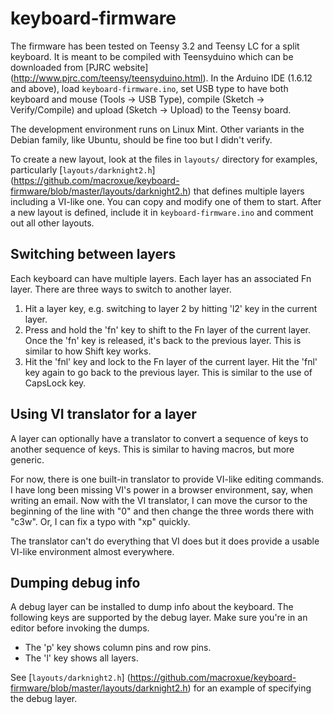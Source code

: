 # keyboard-firmware

The firmware has been tested on Teensy 3.2 and Teensy LC for a split keyboard.
It is meant to be compiled with Teensyduino which can be downloaded from
[PJRC website] (http://www.pjrc.com/teensy/teensyduino.html). In the Arduino IDE
(1.6.12 and above), load `keyboard-firmware.ino`, set USB type to have both
keyboard and mouse (Tools -> USB Type), compile (Sketch -> Verify/Compile) and
upload (Sketch -> Upload) to the Teensy board.

The development environment runs on Linux Mint. Other variants in the Debian
family, like Ubuntu, should be fine too but I didn't verify.

To create a new layout, look at the files in `layouts/` directory for examples,
particularly [`layouts/darknight2.h`]
(https://github.com/macroxue/keyboard-firmware/blob/master/layouts/darknight2.h)
that defines multiple layers including a VI-like one. You can copy and modify
one of them to start. After a new layout is defined, include it in
`keyboard-firmware.ino` and comment out all other layouts.

## Switching between layers

Each keyboard can have multiple layers. Each layer has an associated Fn layer.
There are three ways to switch to another layer.

1. Hit a layer key, e.g. switching to layer 2 by hitting 'l2' key in the
   current layer.
2. Press and hold the 'fn' key to shift to the Fn layer of the current layer.
   Once the 'fn' key is released, it's back to the previous layer. This is
   similar to how Shift key works.
3. Hit the 'fnl' key and lock to the Fn layer of the current layer. Hit the
   'fnl' key again to go back to the previous layer. This is similar to the
   use of CapsLock key.

## Using VI translator for a layer

A layer can optionally have a translator to convert a sequence of keys to
another sequence of keys. This is similar to having macros, but more generic.

For now, there is one built-in translator to provide VI-like editing commands.
I have long been missing VI's power in a browser environment, say, when
writing an email. Now with the VI translator, I can move the cursor to the
beginning of the line with "0" and then change the three words there with "c3w".
Or, I can fix a typo with "xp" quickly.

The translator can't do everything that VI does but it does provide a usable
VI-like environment almost everywhere.

## Dumping debug info

A debug layer can be installed to dump info about the keyboard. The following
keys are supported by the debug layer. Make sure you're in an editor before
invoking the dumps.

* The 'p' key shows column pins and row pins.
* The 'l' key shows all layers.

See [`layouts/darknight2.h`]
(https://github.com/macroxue/keyboard-firmware/blob/master/layouts/darknight2.h)
for an example of specifying the debug layer.
